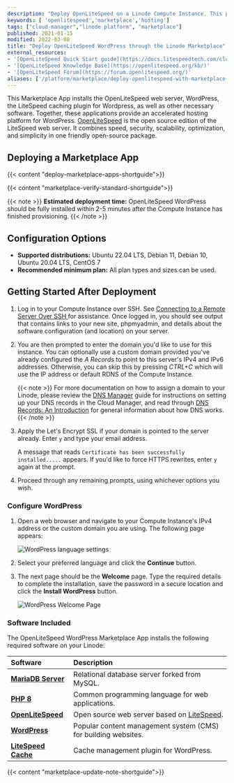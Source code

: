 ```yaml
---
description: "Deploy OpenLiteSpeed on a Linode Compute Instance. This provides you with a high performance web server to manage your WordPress site."
keywords: [ 'openlitespeed','marketplace','hosting']
tags: ["cloud-manager","linode platform", "marketplace"]
published: 2021-01-15
modified: 2022-03-08
title: "Deploy OpenLiteSpeed WordPress through the Linode Marketplace"
external_resources:
- '[OpenLiteSpeed Quick Start guide](https://docs.litespeedtech.com/cloud/images/wordpress/#quick-start)'
- '[OpenLiteSpeed Knowledge Base](https://openlitespeed.org/kb/)'
- '[OpenLiteSpeed Forum](https://forum.openlitespeed.org/)'
aliases: ['/platform/marketplace/deploy-openlitespeed-with-marketplace-apps/', '/platform/one-click/deploy-openlitespeed-with-one-click-apps/','/guides/deploy-openlitespeed-with-one-click-apps/','/guides/deploy-openlitespeed-with-marketplace-apps/', '/guides/openlitespeed-marketplace-app/','/guides/openlitespeed-wordpress-marketplace-app/']
---
```


This Marketplace App installs the OpenLiteSpeed web server, WordPress, the LiteSpeed caching plugin for Wordpress, as well as other necessary software. Together, these applications provide an accelerated hosting platform for WordPress. [OpenLiteSpeed](https://openlitespeed.org/) is the open source edition of the LiteSpeed web server. It combines speed, security, scalability, optimization, and simplicity in one friendly open-source package.

## Deploying a Marketplace App

{{< content "deploy-marketplace-apps-shortguide">}}

{{< content "marketplace-verify-standard-shortguide">}}

{{< note >}}
**Estimated deployment time:** OpenLiteSpeed WordPress should be fully installed within 2-5 minutes after the Compute Instance has finished provisioning.
{{< /note >}}

## Configuration Options

- **Supported distributions:** Ubuntu 22.04 LTS, Debian 11, Debian 10, Ubuntu 20.04 LTS, CentOS 7
- **Recommended minimum plan:** All plan types and sizes can be used.

## Getting Started After Deployment

1.  Log in to your Compute Instance over SSH. See [Connecting to a Remote Server Over SSH
](/docs/guides/connect-to-server-over-ssh/) for assistance. Once logged in, you should see output that contains links to your new site, phpmyadmin, and details about the software configuration (and location) on your server.

1. You are then prompted to enter the domain you'd like to use for this instance. You can optionally use a custom domain provided you've already configured the *A Records* to point to this server's IPv4 and IPv6 addresses. Otherwise, you can skip this by pressing *CTRL+C* which will use the IP address or default RDNS of the Compute Instance.

    {{< note >}}
    For more documentation on how to assign a domain to your Linode, please review the [DNS Manager](/docs/products/networking/dns-manager/) guide for instructions on setting up your DNS records in the Cloud Manager, and read through [DNS Records: An Introduction](/docs/guides/dns-overview/) for general information about how DNS works.
    {{< /note >}}

1.  Apply the Let's Encrypt SSL if your domain is pointed to the server already. Enter `y` and type your email address.

    A message that reads `Certificate has been successfully installed.....` appears. If you'd like to force HTTPS rewrites, enter `y` again at the prompt.

1.  Proceed through any remaining prompts, using whichever options you wish.

### Configure WordPress

1.  Open a web browser and navigate to your Compute Instance's IPv4 address or the custom domain you are using. The following page appears:

    ![WordPress language settings](wordpress_language_settings.png "WordPress language selection")

1.  Select your preferred language and click the **Continue** button.

1.  The next page should be the **Welcome** page. Type the required details to complete the installation, save the password in a secure location and click the **Install WordPress** button.

    ![WordPress Welcome Page ](wordpress_welcome_page.png "WordPress Welcome Page")

### Software Included

The OpenLiteSpeed WordPress Marketplace App installs the following required software on your Linode:

| **Software** | **Description** |
|:--------------|:------------|
| [**MariaDB Server**](https://www.mysql.com/) | Relational database server forked from MySQL. |
| [**PHP 8**](https://www.php.net/) | Common programming language for web applications. |
| [**OpenLiteSpeed**](https://openlitespeed.org/) | Open source web server based on [LiteSpeed](https://www.litespeedtech.com/products/litespeed-web-server). |
| [**WordPress**](https://wordpress.org/) | Popular content management system (CMS) for building websites. |
| [**LiteSpeed Cache**](https://www.litespeedtech.com/products/cache-plugins/wordpress-acceleration) | Cache management plugin for WordPress. |

{{< content "marketplace-update-note-shortguide">}}
